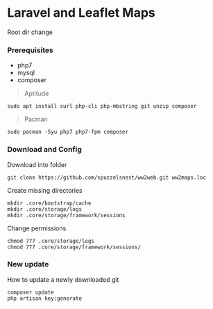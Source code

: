 # Laravel and Leaflet Maps

Root dir change 

### Prerequisites

- php7
- mysql
- composer

> Aptitude
``` 
sudo apt install curl php-cli php-mbstring git unzip composer
```

> Pacman
```
sudo pacman -Syu php7 php7-fpm composer
```
### Download and Config

Download into folder
```
git clone https://github.com/spuzzelsnest/ww2web.git ww2maps.loc 
```

Create missing directories
```
mkdir .core/bootstrap/cache 
mkdir .core/storage/logs
mkdir .core/storage/framework/sessions
```

Change permissions
```
chmod 777 .core/storage/logs 
chmod 777 .core/storage/framework/sessions/
```

### New update

How to update a newly downloaded git
```
composer update
php artisan key:generate
```
